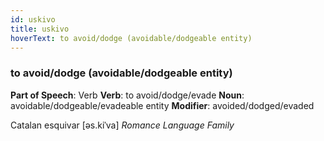 ```yaml
---
id: uskivo
title: uskivo
hoverText: to avoid/dodge (avoidable/dodgeable entity)
---
```


### to avoid/dodge (avoidable/dodgeable entity)

**Part of Speech**: Verb
**Verb**: to avoid/dodge/evade
**Noun**: avoidable/dodgeable/evadeable entity
**Modifier**: avoided/dodged/evaded

Catalan esquivar [əs.kiˈva]
*Romance Language Family*